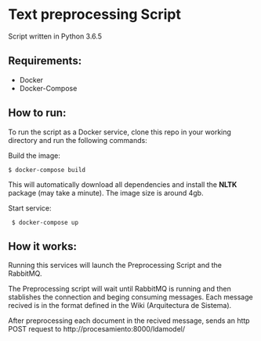 # Text preprocessing Script

Script written in Python 3.6.5

## Requirements:

* Docker
* Docker-Compose

## How to run:

To run the script as a Docker service, clone this repo in your working directory and run the following commands:

Build the image:

``` $ docker-compose build ```

This will automatically download all dependencies and install the **NLTK** package (may take a minute). The image size is around 4gb.

Start service:

``` $ docker-compose up```

## How it works:

Running this services will launch the Preprocessing Script and the RabbitMQ.

The Preprocessing script will wait until RabbitMQ is running and then stablishes the connection and beging consuming messages.
Each message recived is in the format defined in the Wiki (Arquitectura de Sistema).

After preprocessing each document in the recived message, sends an http POST request to http://procesamiento:8000/ldamodel/
